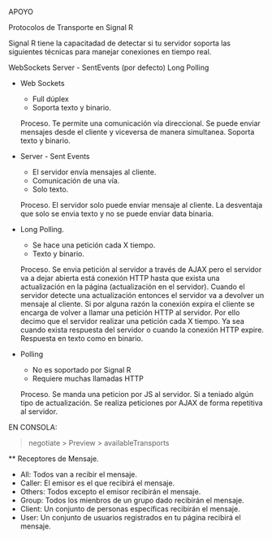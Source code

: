 APOYO

Protocolos de Transporte en Signal R

Signal R tiene la capacitadad de detectar si tu servidor soporta las siguientes técnicas para
manejar conexiones en tiempo real.

 WebSockets
 Server - SentEvents (por defecto)
 Long Polling

* Web Sockets
	- Full dúplex
	- Soporta texto y binario.
	
	Proceso.
	Te permite una comunicación vía direccional. Se puede enviar mensajes desde el cliente y viceversa de manera simultanea.
	Soporta texto y binario.
 
* Server - Sent Events
	- El servidor envía mensajes al cliente.
	- Comunicación de una vía.
	- Solo texto.
	
	Proceso.
	El servidor solo puede enviar mensaje al cliente. La desventaja que solo se envia texto y no se puede enviar data binaria.
 
* Long Polling.
	- Se hace una petición cada X tiempo.
	- Texto y binario.
	
	Proceso.
	Se envia petición al servidor a través de AJAX pero el servidor va a dejar abierta está conexión HTTP
	hasta que exista una actualización en la página (actualización en el servidor). Cuando el servidor detecte
	una actualización entonces el servidor va a devolver un mensaje al cliente. Si por alguna razón la conexión expira
	el cliente se encarga de volver a llamar una petición HTTP al servidor. Por ello decimo que el servidor realizar 
	una petición cada X tiempo. Ya sea cuando exista respuesta del servidor o cuando la conexión HTTP expire.
	Respuesta en texto como en binario.
 
* Polling 
	- No es soportado por Signal R
	- Requiere muchas llamadas HTTP
	 
	Proceso.
	Se manda una peticion por JS al servidor. Si a teniado algún tipo de actualización.
	Se realiza peticiones por AJAX de forma repetitiva al servidor.
	
EN CONSOLA:

> negotiate > Preview > availableTransports

** Receptores de Mensaje.

- All: Todos van a recibir el mensaje.
- Caller: El emisor es el que recibirá el mensaje.
- Others: Todos excepto el emisor recibirán el mensaje.
- Group: Todos los mienbros de un grupo dado recibirán el mensaje.
- Client: Un conjunto de personas específicas recibirán el mensaje.
- User: Un conjunto de usuarios registrados en tu página recibirá el mensaje.



	
